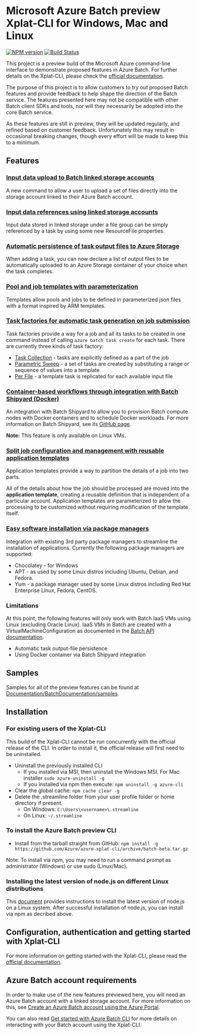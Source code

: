 # Microsoft Azure Batch preview Xplat-CLI for Windows, Mac and Linux

[![NPM version](https://badge.fury.io/js/azure-cli.png)](http://badge.fury.io/js/azure-cli) [![Build Status](https://travis-ci.org/Azure/azure-xplat-cli.png?branch=master)](https://travis-ci.org/Azure/azure-xplat-cli)

This project is a preview build of the Microsoft Azure command-line interface to demonstrate proposed features in Azure Batch.
For further details on the Xplat-CLI, please check the [official documentation](https://azure.microsoft.com/documentation/articles/xplat-cli-install/).

The purpose of this project is to allow customers to try out proposed Batch features and provide feedback to help shape the direction of the Batch service.
The features presented here may not be compatible with other Batch client SDKs and tools, nor will they necessarily be adopted into the core Batch service.

As these features are still in preview, they will be updated regularly, and refined based on customer feedback.
Unfortunately this may result in occasional breaking changes, though every effort will be made to keep this to a minimum.

## Features

### [Input data upload to Batch linked storage accounts](Documentation/BatchDocumentation/inputFiles.md#input-file-upload)

A new command to allow a user to upload a set of files directly into the storage account linked to their Azure Batch account.

### [Input data references using linked storage accounts](Documentation/BatchDocumentation/inputFiles.md#referencing-input-data)

Input data stored in linked storage under a file group can be simply referenced by a task by using some new ResourceFile properties. 

### [Automatic persistence of task output files to Azure Storage](Documentation/BatchDocumentation/outputFiles.md)

When adding a task, you can now declare a list of output files to be automatically uploaded to an Azure Storage container of your choice when the task completes.

### [Pool and job templates with parameterization](Documentation/BatchDocumentation/templates.md)

Templates allow pools and jobs to be defined in parameterized json files with a format inspired by ARM templates.

### [Task factories for automatic task generation on job submission](Documentation/BatchDocumentation/taskFactories.md)

Task factories provide a way for a job and all its tasks to be created in one command instead
of calling `azure batch task create` for each task. There are currently three kinds of task factory:

* [Task Collection](Documentation/BatchDocumentation/taskFactories.md#task-collection) - tasks are explicitly defined as a part of the job
* [Parametric Sweep](Documentation/BatchDocumentation/taskFactories.md#parametric-sweep) - a set of tasks are created by substituting a range or sequence of values into a template 
* [Per File](Documentation/BatchDocumentation/taskFactories.md#task-per-file) - a template task is replicated for each available input file 

### [Container-based workflows through integration with Batch Shipyard (Docker)](Documentation/BatchDocumentation/shipyard.md)

An integration with Batch Shipyard to allow you to provision Batch compute nodes with Docker containers and to schedule Docker workloads. For more information on Batch Shipyard, see its [GitHub page](https://github.com/azure/batch-shipyard).

**Note:** This feature is only available on Linux VMs.

### [Split job configuration and management with reusable application templates](Documentation/BatchDocumentation/application-templates.md)

Application templates provide a way to partition the details of a job into two parts.

All of the details about how the job should be processed are moved into the **application template**, creating a reusable definition that is independent of a particular account. Application templates are parameterized to allow the processing to be customized without requiring modification of the template itself.

### [Easy software installation via package managers](Documentation/BatchDocumentation/packages.md)

Integration with existing 3rd party package managers to streamline the installation of applications. Currently the following package managers are supported:

* Chocolatey - for Windows
* APT - as used by some Linux distros including Ubuntu, Debian, and Fedora. 
* Yum - a package manager used by some Linux distros including  Red Hat Enterprise Linux, Fedora, CentOS. 

### Limitations

At this point, the following features will only work with Batch IaaS VMs using Linux (excluding Oracle Linux). IaaS VMs in Batch
are created with a VirtualMachineConfiguration as documented in the [Batch API documentation](https://msdn.microsoft.com/library/azure/dn820174.aspx#bk_vmconf).
- Automatic task output-file persistence
- Using Docker container via Batch Shipyard integration

## Samples

Samples for all of the preview features can be found at [Documentation/BatchDocumentation/samples](Documentation/BatchDocumentation/samples).

## Installation

### For existing users of the Xplat-CLI

This build of the Xplat-CLI cannot be run concurrently with the official release of the CLI. In order to install it, the official
release will first need to be uninstalled.

- Uninstall the previously installed CLI
   - If you installed via MSI, then uninstall the Windows MSI. For Mac installer `sudo azure-uninstall -g`
   - If you installed via npm then execute: `npm uninstall -g azure-cli`
- Clear the global cache: `npm cache clear -g`
- Delete the .streamline folder from your user profile folder or home directory if present. 
  - On Windows: `C:\Users\<username>\.streamline`
  - On Linux: `~/.streamline`

### To install the Azure Batch preview CLI

- Install from the tarball straight from GitHub: `npm install -g https://github.com/Azure/azure-xplat-cli/archive/batch-beta.tar.gz`

Note: To install via npm, you may need to run a command prompt as administrator (Windows) or use sudo (Linux/Mac).


### Installing the latest version of node.js on different Linux distributions

This [document](https://nodejs.org/en/download/package-manager/#installing-node-js-via-package-manager) provides instructions to install the latest version of node.js on a Linux system. After successful installation of node.js, you can install via npm as decribed above.



## Configuration, authentication and getting started with Xplat-CLI

For more information on getting started with the Xplat-CLI, please read the [official documentation](https://github.com/Azure/azure-xplat-cli).

## Azure Batch account requirements

In order to make use of the new features previewed here, you will need an Azure Batch account with a linked storage account.
For more information on this, see [Create an Azure Batch account using the Azure Portal](https://azure.microsoft.com/documentation/articles/batch-account-create-portal).

You can also read [Get started with Azure Batch CLI](https://azure.microsoft.com/documentation/articles/batch-cli-get-started/) for more details on interacting with your Batch account using the Xplat-CLI.
